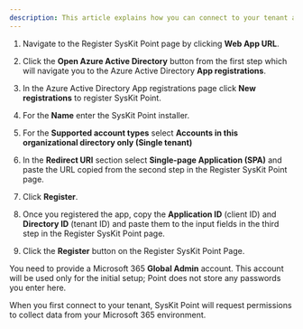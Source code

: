 ```yaml
---
description: This article explains how you can connect to your tenant and start using SysKit Point. 
---
```


1. Navigate to the Register SysKit Point page by clicking __Web App URL__. 

2. Click the __Open Azure Active Directory__ button from the first step which will navigate you to the Azure Active Directory __App registrations__. 

3. In the Azure Active Directory App registrations page click __New registrations__ to register SysKit Point.  

4. For the __Name__ enter the SysKit Point installer. 

5. For the __Supported account types__ select __Accounts in this organizational directory only (Single tenant)__ 
 
6. In the __Redirect URI__ section select __Single-page Application (SPA)__ and paste the URL copied from the second step in the Register SysKit Point page.  

7. Click __Register__. 

8. Once you registered the app, copy the __Application ID__ (client ID) and __Directory ID__ (tenant ID) and paste them to the input fields in the third step in the Register SysKit Point page. 

9. Click the __Register__ button on the Register SysKit Point Page. 

You need to provide a Microsoft 365 __Global Admin__ account. This account will be used only for the initial setup; Point does not store any passwords you enter here. 

When you first connect to your tenant, SysKit Point will request permissions to collect data from your Microsoft 365 environment. 